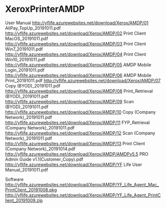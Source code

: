 # XeroxPrinterAMDP
 
User Manual
http://yflife.azurewebsites.net/download/Xerox/AMDP/01 AliPay_TopUp_20191011.pdf
http://yflife.azurewebsites.net/download/Xerox/AMDP/02 Print Client MacOS_20191011.pdf
http://yflife.azurewebsites.net/download/Xerox/AMDP/03 Print Client Win7_20191011.pdf
http://yflife.azurewebsites.net/download/Xerox/AMDP/04 Print Client Win10_20191011.pdf
http://yflife.azurewebsites.net/download/Xerox/AMDP/05 AMDP Mobile Login_20191011.pdf
http://yflife.azurewebsites.net/download/Xerox/AMDP/06 AMDP Mobile Print_20191011.pdf
http://yflife.azurewebsites.net/download/Xerox/AMDP/07 Copy (BYOD)_20191011.pdf
http://yflife.azurewebsites.net/download/Xerox/AMDP/08 Print_Retrieval (BYOD)_20191011.pdf
http://yflife.azurewebsites.net/download/Xerox/AMDP/09 Scan (BYOD)_20191011.pdf
http://yflife.azurewebsites.net/download/Xerox/AMDP/10 Copy (Company Network)_20191011.pdf
http://yflife.azurewebsites.net/download/Xerox/AMDP/11 FYP_Retrieval (Company Network)_20191011.pdf
http://yflife.azurewebsites.net/download/Xerox/AMDP/12 Scan (Company Network)_20191011.pdf
http://yflife.azurewebsites.net/download/Xerox/AMDP/13 Print Client (Company Network)_20191014.pdf
http://yflife.azurewebsites.net/download/Xerox/AMDP/AMDPv5.5 PRO Admin Guide v1.1(Customer_Copy).pdf
http://yflife.azurewebsites.net/download/Xerox/AMDP/YF Life User Manual_20191011.pdf

Software
http://yflife.azurewebsites.net/download/Xerox/AMDP/YF_Life_Agent_Mac_PrintClient_20191008.pkg
http://yflife.azurewebsites.net/download/Xerox/AMDP/YF_Life_Agent_PrintClient_20191009.zip
